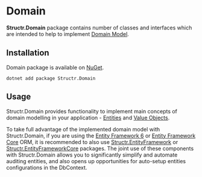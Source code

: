 # Domain

**Structr.Domain** package contains number of classes and interfaces which are intended to help to implement [Domain Model](https://www.domainlanguage.com/ddd/).

## Installation

Domain package is available on [NuGet](https://www.nuget.org/packages/Structr.Domain/).

```
dotnet add package Structr.Domain
```

## Usage

Structr.Domain provides functionality to implement main concepts of domain modelling in your application - [Entities](Domain-Entities.md) and [Value Objects](Domain-ValueObjects.md).

To take full advantage of the implemented domain model with Structr.Domain, if you are using the [Entity Framework 6](https://docs.microsoft.com/en-us/ef/ef6/) or [Entity Framework Core](https://docs.microsoft.com/en-us/ef/core/) ORM, it is recommended to also use [Structr.EntityFramework](https://www.nuget.org/packages/Structr.EntityFramework/) or [Structr.EntityFrameworkCore](https://www.nuget.org/packages/Structr.EntityFrameworkCore/) packages. The joint use of these components with Structr.Domain allows you to significantly simplify and automate auditing entities, and also opens up opportunities for auto-setup entities configurations in the DbContext.